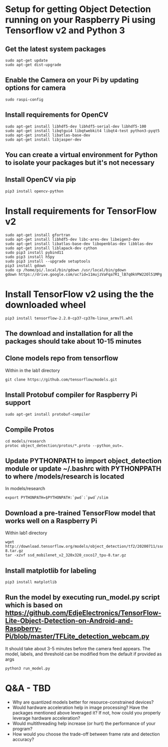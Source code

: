 # Setup for getting Object Detection running on your Raspberry Pi using Tensorflow v2 and Python 3
## Get the latest system packages
```
sudo apt-get update
sudo apt-get dist-upgrade
```
## Enable the Camera on your Pi by updating options for camera
```
sudo raspi-config
```
## Install requirements for OpenCV
```
sudo apt-get install libhdf5-dev libhdf5-serial-dev libhdf5-100
sudo apt-get install libqtgui4 libqtwebkit4 libqt4-test python3-pyqt5
sudo apt-get install libatlas-base-dev
sudo apt-get install libjasper-dev
```
## You can create a virtual environment for Python to isolate your packages but it's not necessary

## Install OpenCV via pip
```
pip3 install opencv-python
```
# Install requirements for TensorFlow v2
```
sudo apt-get install gfortran
sudo apt-get install libhdf5-dev libc-ares-dev libeigen3-dev
sudo apt-get install libatlas-base-dev libopenblas-dev libblas-dev
sudo apt-get install liblapack-dev cython
sudo pip3 install pybind11
sudo pip3 install h5py
sudo pip3 install --upgrade setuptools
pip3 install gdown
sudo cp /home/pi/.local/bin/gdown /usr/local/bin/gdown
gdown https://drive.google.com/uc?id=11mujzVaFqa7R1_lB7q0kVPW22Ol51MPg
```
# Install TensorFlow v2 using the the downloaded wheel
```
pip3 install tensorflow-2.2.0-cp37-cp37m-linux_armv7l.whl
```
## The download and installation for all the packages should take about 10-15 minutes

## Clone models repo from tensorflow
Within in the lab1 directory
```
git clone https://github.com/tensorflow/models.git
```
## Install Protobuf compiler for Raspberry Pi support
```
sudo apt-get install protobuf-compiler
```
## Compile Protos
```
cd models/research
protoc object_detection/protos/*.proto --python_out=.
```
## Update PYTHONPATH to import object_detection module or update ~/.bashrc with PYTHONPPATH to where /models/research is located
In models/research
```
export PYTHONPATH=$PYTHONPATH:`pwd`:`pwd`/slim
```
## Download a pre-trained TensorFlow model that works well on a Raspberry Pi
Within lab1 directory
```
wget http://download.tensorflow.org/models/object_detection/tf2/20200711/ssd_mobilenet_v2_320x320_coco17_tpu-8.tar.gz
tar -xzvf ssd_mobilenet_v2_320x320_coco17_tpu-8.tar.gz
```
## Install matplotlib for labeling
```
pip3 install matplotlib
```
## Run the model by executing run_model.py script which is based on https://github.com/EdjeElectronics/TensorFlow-Lite-Object-Detection-on-Android-and-Raspberry-Pi/blob/master/TFLite_detection_webcam.py
It should take about 3-5 minutes before the camera feed appears. The model, labels, and threshold can be modified from the default if provided as args
```
python3 run_model.py
```
# Q&A - TBD
- Why are quantized models better for resource-constrained devices? 
- Would hardware acceleration help in image processing? Have the packages mentioned above leveraged it? If not, how could you properly leverage hardware acceleration?
- Would multithreading help increase (or hurt) the performance of your program?
- How would you choose the trade-off between frame rate and detection accuracy?
